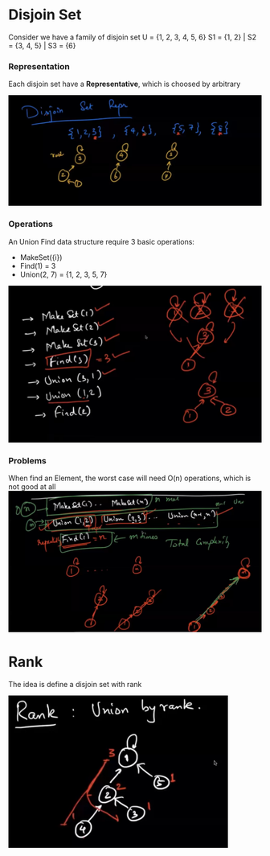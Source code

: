 # Disjoin Set
Consider we have a family of disjoin set U = {1, 2, 3, 4, 5, 6}
S1 = {1, 2} | S2 = {3, 4, 5} | S3 = {6}

### Representation

Each disjoin set have a **Representative**, which is choosed by arbitrary

![disjoin-represent](disjoin-represent.png)

### Operations
An Union Find data structure require 3 basic operations:
- MakeSet({i})
- Find(1) = 3
- Union(2, 7) = {1, 2, 3, 5, 7}

![operations](operations.png)

### Problems
When find an Element, the worst case will need O(n) operations, which is not good at all
![problem](problem.png)

# Rank
The idea is define a disjoin set with rank 

![union-by-rank](union-by-rank.png)